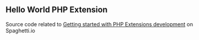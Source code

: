 ## Hello World PHP Extension
Source code related to [Getting started with PHP Extensions development](http://spaghetti.io/cont/article/getting-started-with-php-extensions-development/52/1.html#.VGNjn3W9-V4) on Spaghetti.io
